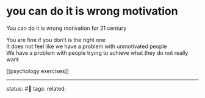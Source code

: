 # you can do it is wrong motivation

You can do it is wrong motivation for 21 century  
  
You are fine if you don’t is the right one  
It does not feel like we have a problem with unmotivated people  
We have a problem with people trying to achieve what they do not really want

[[psychology exercises]]

---
status: #🌱 
tags: 
related: 